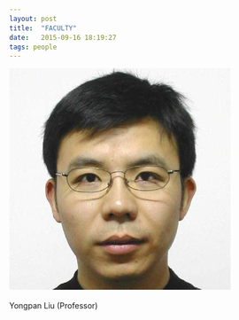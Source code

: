 ```yaml
---
layout: post
title:  "FACULTY"
date:   2015-09-16 18:19:27
tags: people
---
```

<div class="site-sidebar">
          <img  src="/images/yongpanliu.jpeg">
</div>

<br>
<div class= "font2">Yongpan Liu (Professor)</div>
